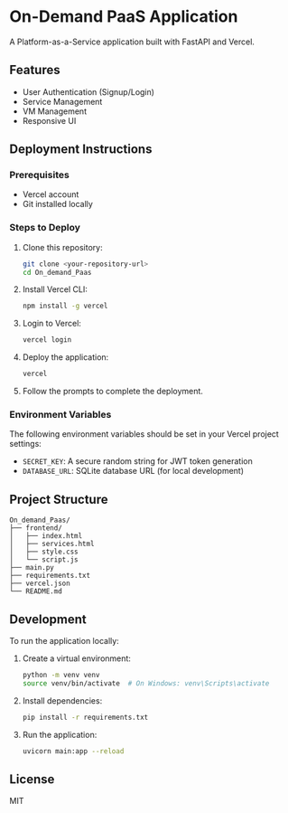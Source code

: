 # On-Demand PaaS Application

A Platform-as-a-Service application built with FastAPI and Vercel.

## Features

- User Authentication (Signup/Login)
- Service Management
- VM Management
- Responsive UI

## Deployment Instructions

### Prerequisites

- Vercel account
- Git installed locally

### Steps to Deploy

1. Clone this repository:
   ```bash
   git clone <your-repository-url>
   cd On_demand_Paas
   ```

2. Install Vercel CLI:
   ```bash
   npm install -g vercel
   ```

3. Login to Vercel:
   ```bash
   vercel login
   ```

4. Deploy the application:
   ```bash
   vercel
   ```

5. Follow the prompts to complete the deployment.

### Environment Variables

The following environment variables should be set in your Vercel project settings:

- `SECRET_KEY`: A secure random string for JWT token generation
- `DATABASE_URL`: SQLite database URL (for local development)

## Project Structure

```
On_demand_Paas/
├── frontend/
│   ├── index.html
│   ├── services.html
│   ├── style.css
│   └── script.js
├── main.py
├── requirements.txt
├── vercel.json
└── README.md
```

## Development

To run the application locally:

1. Create a virtual environment:
   ```bash
   python -m venv venv
   source venv/bin/activate  # On Windows: venv\Scripts\activate
   ```

2. Install dependencies:
   ```bash
   pip install -r requirements.txt
   ```

3. Run the application:
   ```bash
   uvicorn main:app --reload
   ```

## License

MIT 